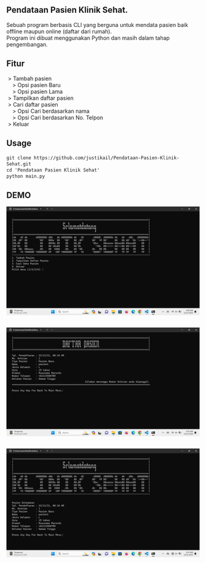 ## Pendataan Pasien Klinik Sehat.
Sebuah program berbasis CLI yang berguna untuk mendata pasien baik offline maupun online (daftar dari rumah).<br />
Program ini dibuat menggunakan Python dan masih dalam tahap pengembangan.

## Fitur

&nbsp;> Tambah pasien <br />
&nbsp;&nbsp;&nbsp;&nbsp;> Opsi pasien Baru <br />
&nbsp;&nbsp;&nbsp;&nbsp;> Opsi pasien Lama <br />
&nbsp;> Tampilkan daftar pasien <br />
&nbsp;> Cari daftar pasien <br />
&nbsp;&nbsp;&nbsp;&nbsp;> Opsi Cari berdasarkan nama <br />
&nbsp;&nbsp;&nbsp;&nbsp;> Opsi Cari berdasarkan No. Telpon <br />
&nbsp;> Keluar

## Usage
```
git clone https://github.com/justikail/Pendataan-Pasien-Klinik-Sehat.git
cd 'Pendataan Pasien Klinik Sehat'
python main.py
```

## DEMO

![DEMO](https://raw.githubusercontent.com/justikail/Pendataan-Pasien-Klinik-Sehat/main/demo/Demo%201.png)
##
![DEMO](https://raw.githubusercontent.com/justikail/Pendataan-Pasien-Klinik-Sehat/main/demo/Demo%202.png)
##
![DEMO](https://raw.githubusercontent.com/justikail/Pendataan-Pasien-Klinik-Sehat/main/demo/Demo%203.png)
